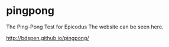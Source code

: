 # pingpong
The Ping-Pong Test for Epicodus
The website can be seen here.

http://bdspen.github.io/pingpong/
